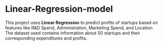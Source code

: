# Linear-Regression-model
This project uses **Linear Regression** to predict profits of startups based on features like R&amp;D Spend, Administration, Marketing Spend, and Location. The dataset used contains information about 50 startups and their corresponding expenditures and profits.
